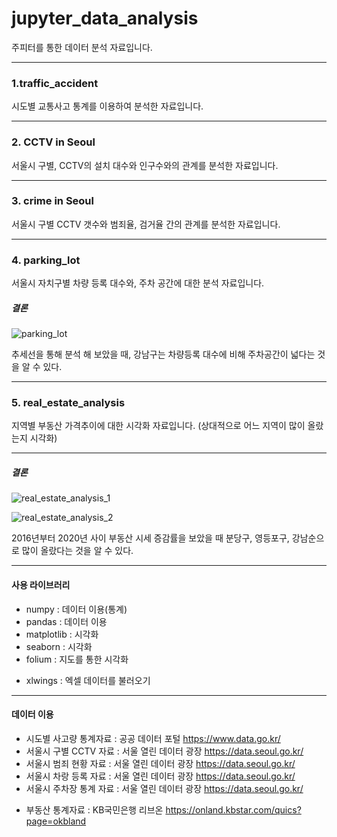 # jupyter_data_analysis
주피터를 통한 데이터 분석 자료입니다.

***
### 1.traffic_accident
시도별 교통사고 통계를 이용하여 분석한 자료입니다.

***
### 2. CCTV in Seoul
서울시 구별, CCTV의 설치 대수와 인구수와의 관계를 분석한 자료입니다.

***
### 3. crime in Seoul
서울시 구별 CCTV 갯수와 범죄율, 검거율 간의 관계를 분석한 자료입니다.

***
### 4. parking_lot
서울시 자치구별 차량 등록 대수와, 주차 공간에 대한 분석 자료입니다.

##### 결론
![parking_lot](https://user-images.githubusercontent.com/69666784/93578990-ea74d980-f9d8-11ea-9a5e-4bb4ee93e98a.PNG)

추세선을 통해 분석 해 보았을 때, 강남구는 차량등록 대수에 비해 주차공간이 넓다는 것을 알 수 있다.
***
### 5. real_estate_analysis
지역별 부동산 가격추이에 대한 시각화 자료입니다. (상대적으로 어느 지역이 많이 올랐는지 시각화)
***
##### 결론
![real_estate_analysis_1](https://user-images.githubusercontent.com/69666784/93729620-4bcac180-fc00-11ea-8140-021eb4e82334.PNG)

![real_estate_analysis_2](https://user-images.githubusercontent.com/69666784/93729622-4cfbee80-fc00-11ea-98e7-72fe68a89885.PNG)

2016년부터 2020년 사이 부동산 시세 증감률을 보았을 때 분당구, 영등포구, 강남순으로 많이 올랐다는 것을 알 수 있다.

***
#### 사용 라이브러리
+ numpy : 데이터 이용(통계)
+ pandas : 데이터 이용
+ matplotlib : 시각화
+ seaborn : 시각화
+ folium : 지도를 통한 시각화
* xlwings : 엑셀 데이터를 불러오기
***

#### 데이터 이용
+ 시도별 사고량 통계자료 : 공공 데이터 포털  https://www.data.go.kr/
+ 서울시 구별 CCTV 자료 : 서울 열린 데이터 광장  https://data.seoul.go.kr/
+ 서울시 범죄 현황 자료 : 서울 열린 데이터 광장  https://data.seoul.go.kr/
+ 서울시 차랑 등록 자료  : 서울 열린 데이터 광장  https://data.seoul.go.kr/
+ 서울시 주차장 통계 자료 : 서울 열린 데이터 광장  https://data.seoul.go.kr/
* 부동산 통계자료 : KB국민은행 리브온 https://onland.kbstar.com/quics?page=okbland
